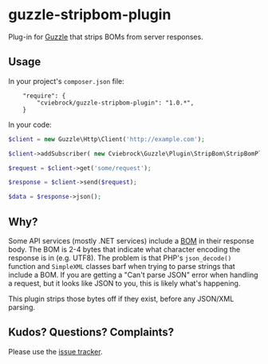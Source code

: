 guzzle-stripbom-plugin
======================

Plug-in for [Guzzle](http://guzzlephp.org/) that strips BOMs from server responses.


## Usage

In your project's `composer.json` file:

```
	"require": {
		"cviebrock/guzzle-stripbom-plugin": "1.0.*",
	}
```

In your code:

```php
$client = new Guzzle\Http\Client('http://example.com');

$client->addSubscriber( new Cviebrock\Guzzle\Plugin\StripBom\StripBomPlugin() );

$request = $client->get('some/request');

$response = $client->send($request);

$data = $response->json();
```


## Why?

Some API services (mostly .NET services) include a [BOM](http://en.wikipedia.org/wiki/Byte_order_mark) in their response body.
The BOM is 2-4 bytes that indicate what character encoding the response is in (e.g. UTF8).  The problem is that PHP's
`json_decode()` function and `SimpleXML` classes barf when trying to parse strings that include a BOM.
If you are getting a "Can't parse JSON" error when handling a request, but it looks like JSON to you, this is likely what's happening.

This plugin strips those bytes off if they exist, before any JSON/XML parsing.


## Kudos?  Questions?  Complaints?

Please use the [issue tracker](https://github.com/cviebrock/guzzle-stripbom-plugin/issues).